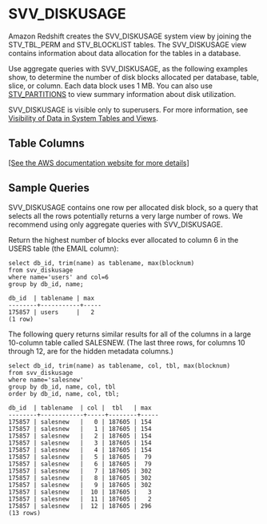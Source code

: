 # SVV\_DISKUSAGE<a name="r_SVV_DISKUSAGE"></a>

Amazon Redshift creates the SVV\_DISKUSAGE system view by joining the STV\_TBL\_PERM and STV\_BLOCKLIST tables\. The SVV\_DISKUSAGE view contains information about data allocation for the tables in a database\.

Use aggregate queries with SVV\_DISKUSAGE, as the following examples show, to determine the number of disk blocks allocated per database, table, slice, or column\. Each data block uses 1 MB\. You can also use [STV\_PARTITIONS](r_STV_PARTITIONS.md) to view summary information about disk utilization\.

SVV\_DISKUSAGE is visible only to superusers\. For more information, see [Visibility of Data in System Tables and Views](c_visibility-of-data.md)\.

## Table Columns<a name="r_SVV_DISKUSAGE-table-rows"></a>

[\[See the AWS documentation website for more details\]](http://docs.aws.amazon.com/redshift/latest/dg/r_SVV_DISKUSAGE.html)

## Sample Queries<a name="r_SVV_DISKUSAGE-sample-queries"></a>

SVV\_DISKUSAGE contains one row per allocated disk block, so a query that selects all the rows potentially returns a very large number of rows\. We recommend using only aggregate queries with SVV\_DISKUSAGE\.

Return the highest number of blocks ever allocated to column 6 in the USERS table \(the EMAIL column\):

```
select db_id, trim(name) as tablename, max(blocknum)
from svv_diskusage
where name='users' and col=6
group by db_id, name;

db_id  | tablename | max
--------+-----------+-----
175857 | users     |   2
(1 row)
```

The following query returns similar results for all of the columns in a large 10\-column table called SALESNEW\. \(The last three rows, for columns 10 through 12, are for the hidden metadata columns\.\) 

```
select db_id, trim(name) as tablename, col, tbl, max(blocknum)
from svv_diskusage
where name='salesnew'
group by db_id, name, col, tbl
order by db_id, name, col, tbl;

db_id  | tablename  | col |  tbl   | max
--------+------------+-----+--------+-----
175857 | salesnew   |   0 | 187605 | 154
175857 | salesnew   |   1 | 187605 | 154
175857 | salesnew   |   2 | 187605 | 154
175857 | salesnew   |   3 | 187605 | 154
175857 | salesnew   |   4 | 187605 | 154
175857 | salesnew   |   5 | 187605 |  79
175857 | salesnew   |   6 | 187605 |  79
175857 | salesnew   |   7 | 187605 | 302
175857 | salesnew   |   8 | 187605 | 302
175857 | salesnew   |   9 | 187605 | 302
175857 | salesnew   |  10 | 187605 |   3
175857 | salesnew   |  11 | 187605 |   2
175857 | salesnew   |  12 | 187605 | 296
(13 rows)
```